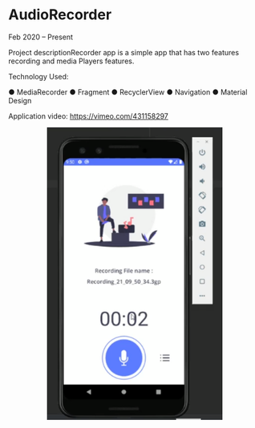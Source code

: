 # AudioRecorder

Feb 2020 – Present

Project descriptionRecorder app is a simple app that has two features recording and media
Players features.

Technology Used:

● MediaRecorder
● Fragment
● RecyclerView
● Navigation
● Material Design

Application video:
https://vimeo.com/431158297

<p align="center">
  <img src="Cre.PNG" width="350" title="hover text">
</p>
